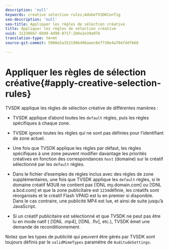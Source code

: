 ```yaml
---
description: 'null'
keywords: creative selection rules;AdobeTVSDKConfig
seo-description: 'null'
seo-title: Appliquer les règles de sélection créative
title: Appliquer les règles de sélection créative
uuid: 313306b7-6b99-4d90-8717-2b0a1e39a07b
translation-type: tm+mt
source-git-commit: 5908e5a3521966496aeec0ef730e4a704fddfb68

---
```



# Appliquer les règles de sélection créative{#apply-creative-selection-rules}

TVSDK applique les règles de sélection créative de différentes manières :

* TVSDK applique d’abord toutes les `default` règles, puis les règles spécifiques à chaque zone.
* TVSDK ignore toutes les règles qui ne sont pas définies pour l’identifiant de zone actuel.
* Une fois que TVSDK applique les règles par défaut, les règles spécifiques à une zone peuvent modifier davantage les priorités créatives en fonction des correspondances `host` (domaine) sur le créatif sélectionné par les `default` règles.

* Dans le fichier d’exemples de règles inclus avec des règles de zone supplémentaires, une fois que TVSDK applique les `default` règles, si le domaine créatif M3U8 ne contient pas [!DNL my.domain.com] ou [!DNL a.bcd.com] et que la zone publicitaire est `1234`définie, les créatifs sont réorganisés et le créatif Flash VPAID est lu en premier si disponible. Dans le cas contraire, une publicité MP4 est lue, et ainsi de suite jusqu’à JavaScript.

* Si un créatif publicitaire est sélectionné et que TVSDK ne peut pas être lu en mode natif ( [!DNL .mp4], [!DNL .flv], etc.), TVSDK émet une demande de reconditionnement.

Notez que les types de publicité qui peuvent être gérés par TVSDK sont toujours définis par le `validMimeTypes` paramètre de `AuditudeSettings`.
